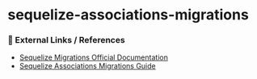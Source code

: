 # sequelize-associations-migrations

### 🔗 External Links / References
- [Sequelize Migrations Official Documentation](https://sequelize.org/docs/v6/other-topics/migrations/)
- [Sequelize Associations Migrations Guide](https://codeburst.io/sequelize-migrations-setting-up-associations-985d29b61ee7)
